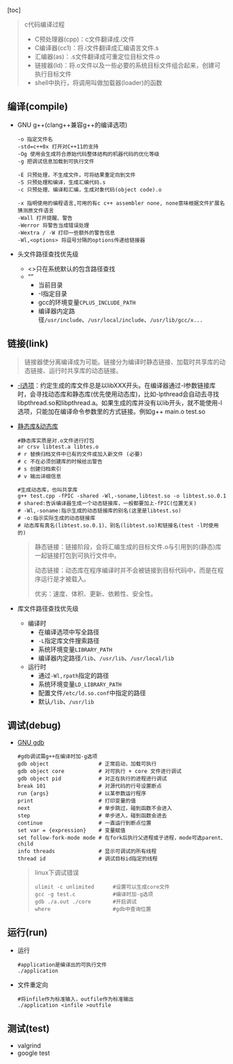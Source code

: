 

[toc]

> c代码编译过程
>
> * C预处理器(cpp)：c文件翻译成.i文件
> * C编译器(cc1)：将.i文件翻译成汇编语言文件.s
> * 汇编器(as)：.s文件翻译成可重定位目标文件.o
> * 链接器(ld)：将.o文件以及一些必要的系统目标文件组合起来，创建可执行目标文件
> * shell中执行，将调用叫做加载器(loader)的函数

## 编译(compile)

* GNU g++(clang++兼容g++的编译选项)

  ```shell
  -o 指定文件名
  -std=c++0x 打开对C++11的支持
  -Og 使用会生成符合原始代码整体结构的机器代码的优化等级
  -g 把调试信息加载到可执行文件
  
  -E 只预处理，不生成文件，可将结果重定向到文件
  -S 只预处理和编译，生成汇编代码.s
  -c 只预处理、编译和汇编，生成对象代码(object code).o
  
  -x 指明使用的编程语言,可用的有c c++ assembler none, none意味根据文件扩展名猜测原文件语言
  -Wall 打开提醒、警告
  -Werror 将警告当成错误处理
  -Wextra / -W 打印一些额外的警告信息
  -Wl,<options> 将逗号分隔的options传递给链接器
  ```
  
* 头文件路径查找优先级

  * <>只在系统默认的包含路径查找
  * “”
    * 当前目录
    * -I指定目录
    * gcc的环境变量`CPLUS_INCLUDE_PATH`
    * 编译器内定路径`/usr/include`、`/usr/local/include`、`/usr/lib/gcc/x...`

## 链接(link)

> 链接器使分离编译成为可能。链接分为编译时静态链接、加载时共享库的动态链接、运行时共享库的动态链接。

* [-l选项](https://www.zhihu.com/collection/434139378)：约定生成的库文件总是以libXXX开头。在编译器通过-l参数链接库时，会寻找动态库和静态库(优先使用动态库)，比如-lpthread会自动去寻找libpthread.so和libpthread.a。如果生成的库并没有以lib开头，就不能使用-l选项，只能加在编译命令参数里的方式链接。例如g++ main.o test.so 

* [静态库&动态库](https://www.zhihu.com/collection/434139378)

  ```shell
  #静态库实质是对.o文件进行打包
  ar crsv libtest.a libtes.o
  # r 替换归档文件中已有的文件或加入新文件 (必要)
  # c 不在必须创建库的时候给出警告
  # s 创建归档索引
  # v 输出详细信息
  
  #生成动态库，也叫共享库
  g++ test.cpp -fPIC -shared -Wl,-soname,libtest.so -o libtest.so.0.1
  # shared:告诉编译器生成一个动态链接库，一般都要加上-fPIC(位置无关)
  # -Wl,-soname:指示生成的动态链接库的别名(这里是libtest.so)
  # -o:指示实际生成的动态链接库
  # 动态库有真名(libtest.so.0.1)、别名(libtest.so)和链接名(test -l时使用的)
  ```

  > 静态链接：链接阶段，会将汇编生成的目标文件.o与引用到的(静态)库一起链接打包到可执行文件中。
  >
  > 动态链接：动态库在程序编译时并不会被链接到目标代码中，而是在程序运行是才被载入。
  >
  > 优劣：速度、体积、更新、依赖性、安全性。

* 库文件路径查找优先级
  * 编译时
    * 在编译选项中写全路径
    * `-L`指定库文件搜索路径
    * 系统环境变量`LIBRARY_PATH`
    * 编译器内定路径`/lib`、`/usr/lib`、`/usr/local/lib`
  * 运行时
    * 通过`-Wl,rpath`指定的路径
    * 系统环境变量`LD_LIBRARY_PATH`
    * 配置文件`/etc/ld.so.conf`中指定的路径
    * 默认`/lib`、`/usr/lib`

## 调试(debug)

* [GNU gdb](https://github.com/skywind3000/awesome-cheatsheets/blob/master/tools/gdb.txt)

  ```shell
  #gdb调试需g++在编译时加-g选项
  gdb object                # 正常启动，加载可执行
  gdb object core           # 对可执行 + core 文件进行调试
  gdb object pid            # 对正在执行的进程进行调试
  break 101                 # 对源代码的行号设置断点
  run {args}                # 以某参数运行程序
  print                     # 打印变量的值
  next                      # 单步跳过，碰到函数不会进入
  step                      # 单步进入，碰到函数会进去
  continue                  # 一直运行到断点位置
  set var = {expression}    # 变量赋值
  set follow-fork-mode mode # 在fork后执行父进程或子进程，mode可选parent、child
  info threads              # 显示可调试的所有线程
  thread id                 # 调试目标id指定的线程
  ```
  
  >linux下调试错误
  >
  >```shell
  >ulimit -c unlimited		#设置可以生成core文件
  >gcc -g test.c			#编译时加-g选项
  >gdb ./a.out ./core		#开启调试
  >where					#gdb中查询位置
  >```

## 运行(run)

* 运行

  ```shell
  #application是编译出的可执行文件
  ./application
  ```

* 文件重定向

  ```shell
  #将infile作为标准输入，outfile作为标准输出
  ./application <infile >outfile
  ```


## 测试(test)

* valgrind
* google test